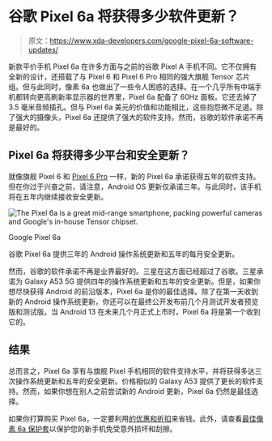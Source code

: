 # 谷歌 Pixel 6a 将获得多少软件更新？

> 原文：<https://www.xda-developers.com/google-pixel-6a-software-updates/>

新款平价手机 Pixel 6a 在许多方面与之前的谷歌 Pixel A 手机不同。它不仅拥有全新的设计，还搭载了与 Pixel 6 和 Pixel 6 Pro 相同的强大旗舰 Tensor 芯片组。但与此同时，像素 6a 也做出了一些令人困惑的选择。在一个几乎所有中端手机都转向更高刷新率显示器的世界里，Pixel 6a 配备了 60Hz 面板。它还去掉了 3.5 毫米音频插孔。但与 Pixel 6a 美元的价值和功能相比，这些抱怨微不足道。除了强大的摄像头，Pixel 6a 还提供了强大的软件支持。然而，谷歌的软件承诺不再是最好的。

## Pixel 6a 将获得多少平台和安全更新？

就像旗舰 Pixel 6 和 [Pixel 6 Pro](https://www.xda-developers.com/google-pixel-6-pro-review/) 一样，新的 Pixel 6a 承诺获得五年的软件支持。但在你过于兴奋之前，请注意，Android OS 更新仅承诺三年。与此同时，该手机将在五年内继续接收安全更新。

 <picture>![The Pixel 6a is a great mid-range smartphone, packing powerful cameras and Google's in-house Tensor chipset.](img/5b713eb0989fca5721b7a31dca38225a.png)</picture> 

Google Pixel 6a

谷歌 Pixel 6a 提供三年的 Android 操作系统更新和五年的每月安全更新。

然而，谷歌的软件承诺不再是业界最好的。三星在这方面已经超过了谷歌。三星承诺为 Galaxy A53 5G 提供四年的操作系统更新和五年的安全更新。但是，如果你想尽快获得 Android 的前沿版本，Pixel 6a 是你的最佳选择。除了在第一天收到新的 Android 操作系统更新，你还可以在最终公开发布前几个月测试开发者预览版和测试版。当 Android 13 在未来几个月正式上市时，Pixel 6a 将是第一个收到它的。

## 结果

总而言之，Pixel 6a 享有与旗舰 Pixel 手机相同的软件支持水平，并将获得多达三次操作系统更新和五年的安全更新。价格相似的 Galaxy A53 提供了更长的软件支持。然而，如果你想在别人之前尝试新的 Android 更新，Pixel 6a 仍然是最佳选择。

如果你打算购买 Pixel 6a，一定要利用[的优惠和折扣](https://www.xda-developers.com/best-google-pixel-6a-deals/)来省钱。此外，请查看[最佳像素 6a 保护套](https://www.xda-developers.com/best-google-pixel-6a-cases/)以保护您的新手机免受意外损坏和刮擦。